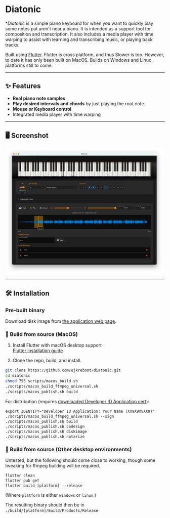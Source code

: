 # Diatonic

**Diatonic* is a simple piano 
keyboard for when you want to quickly play some notes put aren't near a piano. It is intended as a 
support tool for composition and transcription. It also includes a media player with 
time warping to assist with learning and transcribing music, or playing back tracks.

Built using [Flutter](https://flutter.dev). Flutter is cross platform, and thus Slower is too. However, to date it has only been built on MacOS. Builds on Windows and Linux platforms still to come.

---

## ✨ Features

- **Real piano note samples**
- **Play desired intervals and chords** by just playing the root note.
- **Mouse or Keyboard control**
- Integrated media player with time warping

---

## 🖥️ Screenshot

<img src="diatonic-wide.png" alt="Diatonic Screen Shot" width="500">

---

## 🛠️ Installation

### Pre-built binary

Download disk image from [the application web page](https://diatonic.org).

### 🧪 Build from source (MacOS)

1. Install Flutter with macOS desktop support  
   [Flutter installation guide](https://docs.flutter.dev/get-started/install)

2. Clone the repo, build, and install.

```bash
git clone https://github.com/ejkreboot/diatonic.git
cd diatonic
chmod 755 scripts/macos_build.sh
./scripts/macos_build_ffmpeg_universal.sh
./scripts/macos_publish.sh build
```

For distribution (requires [downloaded Developer ID Application cert](https://developer.apple.com/help/account/certificates/create-developer-id-certificates/)):

```
export IDENTITY="Developer ID Application: Your Name (XX9X9X9XX9)"
./scripts/macos_build_ffmpeg_universal.sh --sign
./scripts/macos_publish.sh build
./scripts/macos_publish.sh codesign 
./scripts/macos_publish.sh diskimage
./scripts/macos_publish.sh notarize
```


### 🧪 Build from source (Other desktop environments)

Untested, but the following should come close to working, though some tweaking for ffmpeg 
building will be required.

```
flutter clean
flutter pub get
flutter build [platform] --release
```

(Where `platform` is either `windows` or `linux`.)

The resulting binary should then be in `./build/[platform]/Build/Products/Release`